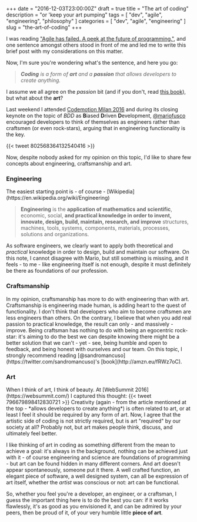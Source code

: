 +++
date = "2016-12-03T23:00:00Z"
draft = true
title = "The art of coding"
description = "or 'keep your art pumping"
tags = [ "dev", "agile", "engineering", "philosophy" ]
categories = [ "dev", "agile", "engineering" ]
slug = "the-art-of-coding"
+++

I was reading ["Agile has failed. A peek at the future of programming."](https://www.codingame.com/blog/agile-failed-peek-future-programming/),
and one sentence amongst others stood in front of me and led me to write this brief post with my considerations on this matter.

Now, I'm sure you're wondering what's the sentence, and here you go:

> <i>**Coding** is a form of **art** and a **passion** that allows developers to create anything.</i>

I assume we all agree on the *passion* bit (and if you don't, read [this book](http://amzn.eu/fRWz7oC)), but what about the **art**?

Last weekend I attended [Codemotion Milan 2016](http://milan2016.codemotionworld.com/) and during its closing keynote on the topic of *BDD* as **B**iased **D**riven **D**evelopment, [@mariofusco](https://twitter.com/mariofusco) encouraged developers to think of themselves as engineers rather than craftsmen (or even rock-stars), arguing that in engineering functionality is the key.

{{< tweet 802568364132540416 >}}

Now, despite nobody asked for my opinion on this topic, I'd like to share few concepts about engineering, craftsmanship and art.

<h3>Engineering</h3>
The easiest starting point is - of course - [Wikipedia](https://en.wikipedia.org/wiki/Engineering)

>**Engineering** is the **application of mathematics and scientific**, economic, social, **and practical knowledge in order to invent, innovate, design, build, maintain, research, and improve** structures, machines, tools, systems, components, materials, processes, solutions and organizations.

As software engineers, we clearly want to apply both theoretical and *practical* knowledge in order to design, build and maintain our software. On this note, I cannot disagree with Mario, but still something is missing, and it feels - to me - like engineering itself is not enough, despite it must definitely be there as foundations of our profession.

<h3>Craftsmanship</h3>
In my opinion, craftsmanship has more to do with engineering than with art. Craftsmanship is engineering made human, is adding heart to the quest of functionality. I don't think that developers who aim to become craftsmen are less engineers than others. On the contrary, I believe that when you add real passion to practical knowledge, the result can only - and massively - improve. Being craftsman has nothing to do with being an egocentric rock-star: it's aiming to do the best we can despite knowing there might be a better solution that we can't - yet - see, being humble and open to feedback, and being honest with ourselves and our team. On this topic, I strongly recommend reading [@sandromancuso](https://twitter.com/sandromancuso)'s [book](http://amzn.eu/fRWz7oC).

<h3>Art</h3>
When I think of art, I think of beauty. At [WebSummit 2016](https://websummit.com/) I captured this thought:
{{< tweet 796679898412830721 >}}
Creativity (again - from the article mentioned at the top - *allows developers to create anything*) is often related to art, or at least I feel it should be required by any form of art.
Now, I agree that the artistic side of coding is not strictly required, but is art "required" by our society at all? Probably not, but art makes people think, discuss, and ultimately feel better.

I like thinking of art in coding as something different from the mean to achieve a goal: it's always in the background, nothing can be achieved just with it - of course engineering and science are foundations of programming - but art can be found hidden in many different corners. And art doesn't appear spontaneously, someone put it there. A well crafted function, an elegant piece of software, a well designed system, can all be expression of art itself, whether the *artist* was conscious or not: art can be functional.

So, whether you feel you're a developer, an engineer, or a craftsman, I guess the important thing here is to do the best you can: if it works flawlessly, it's as good as you envisioned it, and can be admired by your peers, then be proud of it, of your very humble little **piece of art**.
